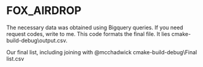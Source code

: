 # FOX_AIRDROP
The necessary data was obtained using Bigquery queries. If you need request codes, write to me. This code formats the final file. It lies cmake-build-debug\output.csv.

Our final list, including joining with @mcchadwick cmake-build-debug\Final list.csv

